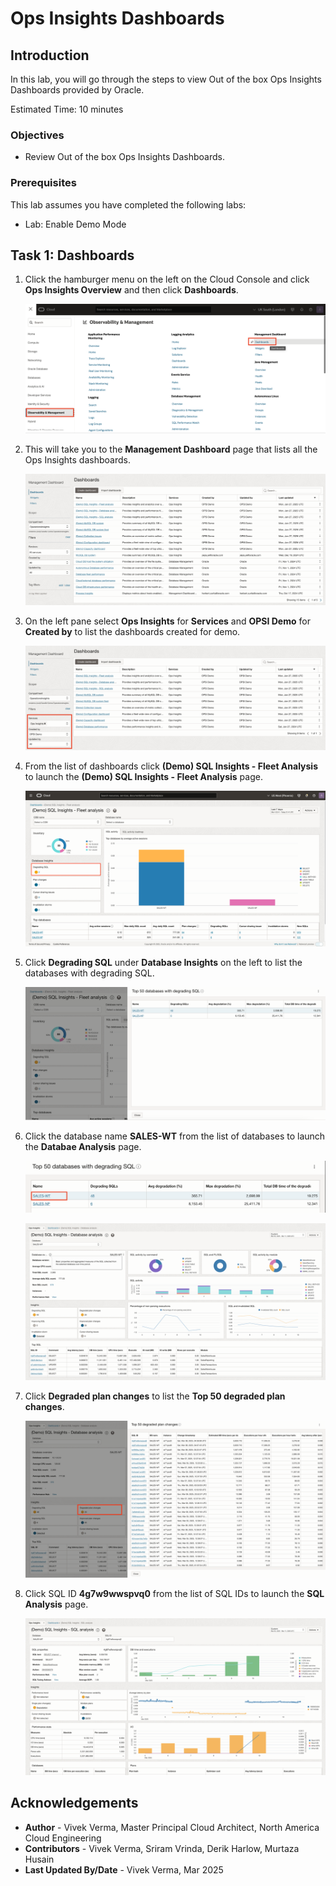 # Ops Insights Dashboards

## Introduction

In this lab, you will go through the steps to view Out of the box Ops Insights Dashboards provided by Oracle.

Estimated Time: 10 minutes

### Objectives

-   Review Out of the box Ops Insights Dashboards.

### Prerequisites

This lab assumes you have completed the following labs:
* Lab: Enable Demo Mode

## Task 1: Dashboards

1.  Click the hamburger menu on the left on the Cloud Console and click **Ops Insights Overview** and then click **Dashboards**.

      ![Left Pane](./images/opsi-dash-nav.png " ")

2.  This will take you to the **Management Dashboard** page that lists all the Ops Insights dashboards.

      ![Left Pane](./images/opsi-man-dash.png " ")

3. On the left pane select **Ops Insights** for **Services** and **OPSI Demo** for **Created by** to list the dashboards created for demo.

      ![Left Pane](./images/opsi-left-dash.png " ")

4. From the list of dashboards click **(Demo) SQL Insights - Fleet Analysis** to launch the **(Demo) SQL Insights - Fleet Analysis** page.

      ![Left Pane](./images/opsi-demo-insights-fleet-analysis.png " ")

5. Click **Degrading SQL** under **Database Insights** on the left to list the databases with degrading SQL.

      ![Left Pane](./images/opsi-degrading-sql.png " ")

6. Click the database name **SALES-WT** from the list of databases to launch the **Databae Analysis** page.

      ![Left Pane](./images/opsi-db-with-degraded-sql.png " ")

      ![Left Pane](./images/opsi-db-analysis.png " ")

7. Click **Degraded plan changes** to list the **Top 50 degraded plan changes**.

      ![Left Pane](./images/opsi-degraded-plan.png " ")

8. Click SQL ID **4g7w9wwspvq0** from the list of SQL IDs to launch the **SQL Analysis** page.

      ![Left Pane](./images/opsi-sql-id-analysis.png " ")

## Acknowledgements

- **Author** - Vivek Verma, Master Principal Cloud Architect, North America Cloud Engineering
- **Contributors** - Vivek Verma, Sriram Vrinda, Derik Harlow, Murtaza Husain
- **Last Updated By/Date** - Vivek Verma, Mar 2025